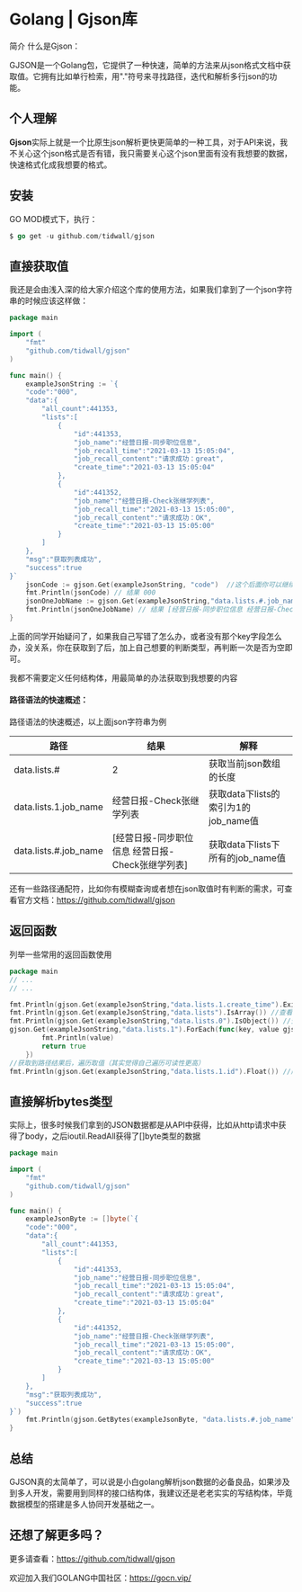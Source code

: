 # Golang | Gjson库

简介 什么是Gjson：

GJSON是一个Golang包，它提供了一种快速，简单的方法来从json格式文档中获取值。它拥有比如单行检索，用"."符号来寻找路径，迭代和解析多行json的功能。



## 个人理解

**Gjson**实际上就是一个比原生json解析更快更简单的一种工具，对于API来说，我不关心这个json格式是否有错，我只需要关心这个json里面有没有我想要的数据，快速格式化成我想要的格式。



## 安装

GO MOD模式下，执行：

```go
$ go get -u github.com/tidwall/gjson 
```



## 直接获取值

我还是会由浅入深的给大家介绍这个库的使用方法，如果我们拿到了一个json字符串的时候应该这样做：

```go
package main

import (
	"fmt"
	"github.com/tidwall/gjson"
)

func main() {
	exampleJsonString := `{
    "code":"000",
    "data":{
        "all_count":441353,
        "lists":[
            {
                "id":441353,
                "job_name":"经营日报-同步职位信息",
                "job_recall_time":"2021-03-13 15:05:04",
                "job_recall_content":"请求成功：great",
                "create_time":"2021-03-13 15:05:04"
            },
            {
                "id":441352,
                "job_name":"经营日报-Check张继学列表",
                "job_recall_time":"2021-03-13 15:05:00",
                "job_recall_content":"请求成功：OK",
                "create_time":"2021-03-13 15:05:00"
            }
        ]
    },
    "msg":"获取列表成功",
    "success":true
}`
	jsonCode := gjson.Get(exampleJsonString, "code")  //这个后面你可以继续跟想要的结果类型，不加的话会是json字符串的类型
	fmt.Println(jsonCode) // 结果 000
	jsonOneJobName := gjson.Get(exampleJsonString,"data.lists.#.job_name").Array() //比如我这里就希望返回是一个切片类型
	fmt.Println(jsonOneJobName) // 结果 [经营日报-同步职位信息 经营日报-Check张继学列表]
}
```

上面的同学开始疑问了，如果我自己写错了怎么办，或者没有那个key字段怎么办，没关系，你在获取到了后，加上自己想要的判断类型，再判断一次是否为空即可。

我都不需要定义任何结构体，用最简单的办法获取到我想要的内容

#### 路径语法的快速概述：

路径语法的快速概述，以上面json字符串为例

| 路径                  | 结果                                             | 解释                                 |
| --------------------- | ------------------------------------------------ | ------------------------------------ |
| data.lists.#          | 2                                                | 获取当前json数组的长度               |
| data.lists.1.job_name | 经营日报-Check张继学列表                         | 获取data下lists的索引为1的job_name值 |
| data.lists.#.job_name | [经营日报-同步职位信息 经营日报-Check张继学列表] | 获取data下lists下所有的job_name值    |

还有一些路径通配符，比如你有模糊查询或者想在json取值时有判断的需求，可查看官方文档：https://github.com/tidwall/gjson



## 返回函数

列举一些常用的返回函数使用

```go
package main
// ...
// ...

fmt.Println(gjson.Get(exampleJsonString,"data.lists.1.create_time").Exists()) // 查看当前路径的值是否存在 结果 true
fmt.Println(gjson.Get(exampleJsonString,"data.lists").IsArray()) //查看当前路径是否是json数组 结果 true
fmt.Println(gjson.Get(exampleJsonString,"data.lists.0").IsObject()) //查看当前路径是否是一个json对象 结果 true
gjson.Get(exampleJsonString,"data.lists.1").ForEach(func(key, value gjson.Result) bool {
		fmt.Println(value)
		return true
	}) 
//获取到路径结果后，遍历取值（其实觉得自己遍历可读性更高）
fmt.Println(gjson.Get(exampleJsonString,"data.lists.1.id").Float()) //所有标准类型都可以获取到，比如 Bool,Int,Value（这个是接口类型）,Unit,String 
```



## 直接解析bytes类型

实际上，很多时候我们拿到的JSON数据都是从API中获得，比如从http请求中获得了body，之后ioutil.ReadAll获得了[]byte类型的数据

```go
package main

import (
	"fmt"
	"github.com/tidwall/gjson"
)

func main() {
	exampleJsonByte := []byte(`{
    "code":"000",
    "data":{
        "all_count":441353,
        "lists":[
            {
                "id":441353,
                "job_name":"经营日报-同步职位信息",
                "job_recall_time":"2021-03-13 15:05:04",
                "job_recall_content":"请求成功：great",
                "create_time":"2021-03-13 15:05:04"
            },
            {
                "id":441352,
                "job_name":"经营日报-Check张继学列表",
                "job_recall_time":"2021-03-13 15:05:00",
                "job_recall_content":"请求成功：OK",
                "create_time":"2021-03-13 15:05:00"
            }
        ]
    },
    "msg":"获取列表成功",
    "success":true
}`)
	fmt.Println(gjson.GetBytes(exampleJsonByte, "data.lists.#.job_name").Array()) //好吧，结果一样 [经营日报-同步职位信息 经营日报-Check张继学列表]
}

```



## 总结

GJSON真的太简单了，可以说是小白golang解析json数据的必备良品，如果涉及到多人开发，需要用到同样的接口结构体，我建议还是老老实实的写结构体，毕竟数据模型的搭建是多人协同开发基础之一。



## 还想了解更多吗？

更多请查看：https://github.com/tidwall/gjson

欢迎加入我们GOLANG中国社区：https://gocn.vip/

